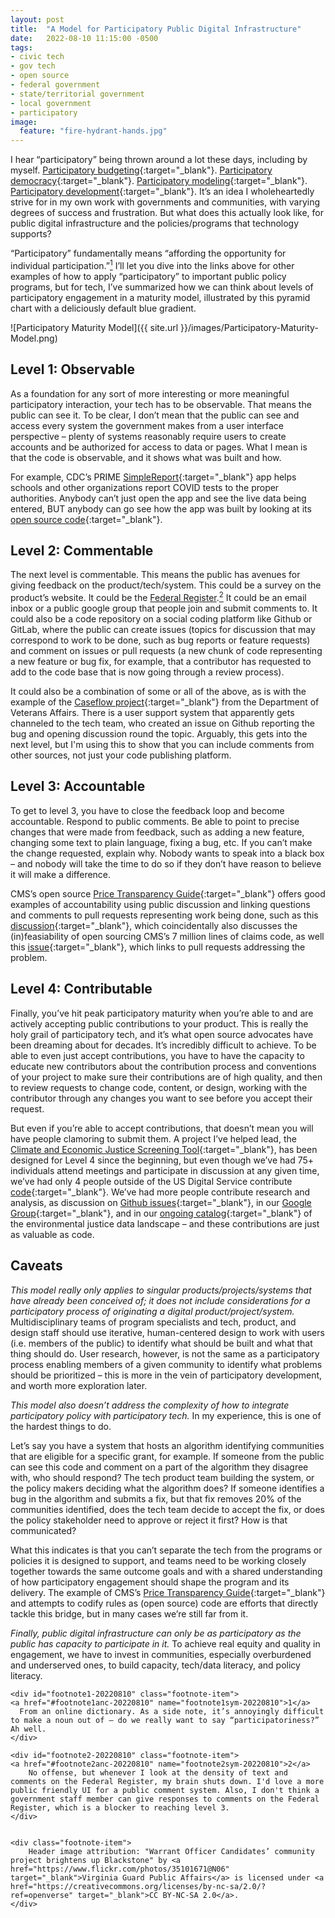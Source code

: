 ```yaml
---
layout: post
title:  "A Model for Participatory Public Digital Infrastructure"
date:   2022-08-10 11:15:00 -0500
tags:
- civic tech
- gov tech
- open source
- federal government
- state/territorial government
- local government
- participatory
image:
  feature: "fire-hydrant-hands.jpg"
---
```


I hear “participatory” being thrown around a lot these days, including by myself. [Participatory budgeting](https://www.participatorybudgeting.org/){:target="_blank"}. [Participatory democracy](https://thebrooklyninstitute.com/items/courses/new-york/participatory-democracy/){:target="_blank"}. [Participatory modeling](https://www2.econ.iastate.edu/tesfatsi/ParticipatoryModelingWhatWhyHow.AVoinov.March2010.pdf){:target="_blank"}. [Participatory development](https://www.unm.edu/~soc101/participate.htm){:target="_blank"}. It’s an idea I wholeheartedly strive for in my own work with governments and communities, with varying degrees of success and frustration. But what does this actually look like, for public digital infrastructure and the policies/programs that technology supports?

“Participatory” fundamentally means “affording the opportunity for individual participation.”<a href="#footnote1-20220810" class="body-footnote-link" name="footnote1anc-20220810"><sup>1</sup></a> I’ll let you dive into the links above for other examples of how to apply “participatory” to important public policy programs, but for tech, I’ve summarized how we can think about levels of participatory engagement in a maturity model, illustrated by this pyramid chart with a deliciously default blue gradient.

![Participatory Maturity Model]({{ site.url }}/images/Participatory-Maturity-Model.png)

## Level 1: Observable
As a foundation for any sort of more interesting or more meaningful participatory interaction, your tech has to be observable. That means the public can see it. To be clear, I don’t mean that the public can see and access every system the government makes from a user interface perspective – plenty of systems reasonably require users to create accounts and be authorized for access to data or pages. What I mean is that the code is observable, and it shows what was built and how.

For example, CDC’s PRIME [SimpleReport](https://www.simplereport.gov/){:target="_blank"} app helps schools and other organizations report COVID tests to the proper authorities. Anybody can’t just open the app and see the live data being entered, BUT anybody can go see how the app was built by looking at its [open source code](https://github.com/CDCgov/prime-simplereport){:target="_blank"}.

## Level 2: Commentable
The next level is commentable. This means the public has avenues for giving feedback on the product/tech/system. This could be a survey on the product’s website. It could be the [Federal Register](https://www.federalregister.gov/).<a href="#footnote2-20220810" class="body-footnote-link" name="footnote2anc-20220810"><sup>2</sup></a> It could be an email inbox or a public google group that people join and submit comments to. It could also be a code repository on a social coding platform like Github or GitLab, where the public can create issues (topics for discussion that may correspond to work to be done, such as bug reports or feature requests) and comment on issues or pull requests (a new chunk of code representing a new feature or bug fix, for example, that a contributor has requested to add to the code base that is now going through a review process).

It could also be a combination of some or all of the above, as is with the example of the [Caseflow project](https://github.com/department-of-veterans-affairs/caseflow/issues/16060){:target="_blank"} from the Department of Veterans Affairs. There is a user support system that apparently gets channeled to the tech team, who created an issue on Github reporting the bug and opening discussion round the topic. Arguably, this gets into the next level, but I'm using this to show that you can include comments from other sources, not just your code publishing platform.

## Level 3: Accountable
To get to level 3, you have to close the feedback loop and become accountable. Respond to public comments. Be able to point to precise changes that were made from feedback, such as adding a new feature, changing some text to plain language, fixing a bug, etc. If you can’t make the change requested, explain why. Nobody wants to speak into a black box – and nobody will take the time to do so if they don’t have reason to believe it will make a difference.

CMS’s open source [Price Transparency Guide](https://github.com/CMSgov/price-transparency-guide){:target="_blank"} offers good examples of accountability using public discussion and linking questions and comments to pull requests representing work being done, such as this [discussion](https://github.com/CMSgov/price-transparency-guide/discussions/538){:target="_blank"}, which coincidentally also discusses the (in)feasiability of open sourcing CMS’s 7 million lines of claims code, as well this [issue](https://github.com/CMSgov/price-transparency-guide/issues/243){:target="_blank"}, which links to pull requests addressing the problem.

## Level 4: Contributable
Finally, you’ve hit peak participatory maturity when you’re able to and are actively accepting public contributions to your product. This is really the holy grail of participatory tech, and it’s what open source advocates have been dreaming about for decades. It’s incredibly difficult to achieve. To be able to even just accept contributions, you have to have the capacity to educate new contributors about the contribution process and conventions of your project to make sure their contributions are of high quality, and then to review requests to change code, content, or design, working with the contributor through any changes you want to see before you accept their request.

But even if you’re able to accept contributions, that doesn’t mean you will have people clamoring to submit them. A project I’ve helped lead, the [Climate and Economic Justice Screening Tool](https://screeningtool.geoplatform.gov){:target="_blank"}, has been designed for Level 4 since the beginning, but even though we’ve had 75+ individuals attend meetings and participate in discussion at any given time, we’ve had only 4 people outside of the US Digital Service contribute [code](https://github.com/usds/justice40-tool){:target="_blank"}. We’ve had more people contribute research and analysis, as discussion on [Github issues](https://github.com/usds/justice40-tool/issues/552){:target="_blank"}, in our [Google Group](https://groups.google.com/u/0/g/justice40-open-source){:target="_blank"}, and in our [ongoing catalog](https://docs.google.com/spreadsheets/d/14Zwja62gbrZErhf70lo-I2ode85O-XZC1NKA7bEV6Bk/edit#gid=742302133){:target="_blank"} of the environmental justice data landscape – and these contributions are just as valuable as code.

## Caveats
*This model really only applies to singular products/projects/systems that have already been conceived of; it does not include considerations for a participatory process of originating a digital product/project/system.* Multidisciplinary teams of program specialists and tech, product, and design staff should use iterative, human-centered design to work with users (i.e. members of the public) to identify what should be built and what that thing should do. User research, however, is not the same as a participatory process enabling members of a given community to identify what problems should be prioritized – this is more in the vein of participatory development, and worth more exploration later.

*This model also doesn’t address the complexity of how to integrate participatory policy with participatory tech.* In my experience, this is one of the hardest things to do.

Let’s say you have a system that hosts an algorithm identifying communities that are eligible for a specific grant, for example. If someone from the public can see this code and comment on a part of the algorithm they disagree with, who should respond? The tech product team building the system, or the policy makers deciding what the algorithm does? If someone identifies a bug in the algorithm and submits a fix, but that fix removes 20% of the communities identified, does the tech team decide to accept the fix, or does the policy stakeholder need to approve or reject it first? How is that communicated?

What this indicates is that you can’t separate the tech from the programs or policies it is designed to support, and teams need to be working closely together towards the same outcome goals and with a shared understanding of how participatory engagement should shape the program and its delivery. The example of CMS’s [Price Transparency Guide](https://github.com/CMSgov/price-transparency-guide){:target="_blank"} and attempts to codify rules as (open source) code are efforts that directly tackle this bridge, but in many cases we’re still far from it.

*Finally, public digital infrastructure can only be as participatory as the public has capacity to participate in it.* To achieve real equity and quality in engagement, we have to invest in communities, especially overburdened and underserved ones, to build capacity, tech/data literacy, and policy literacy.


<div class="footnote-block">

	<div id="footnote1-20220810" class="footnote-item">
	<a href="#footnote1anc-20220810" name="footnote1sym-20220810">1</a>
      From an online dictionary. As a side note, it’s annoyingly difficult to make a noun out of – do we really want to say “participatoriness?” Ah well.
	</div>

	<div id="footnote2-20220810" class="footnote-item">
	<a href="#footnote2anc-20220810" name="footnote2sym-20220810">2</a>
        No offense, but whenever I look at the density of text and comments on the Federal Register, my brain shuts down. I'd love a more public friendly UI for a public comment system. Also, I don't think a government staff member can give responses to comments on the Federal Register, which is a blocker to reaching level 3.
	</div>


	<div class="footnote-item">
        Header image attribution: "Warrant Officer Candidates’ community project brightens up Blackstone" by <a href="https://www.flickr.com/photos/35101671@N06" target="_blank">Virginia Guard Public Affairs</a> is licensed under <a href="https://creativecommons.org/licenses/by-nc-sa/2.0/?ref=openverse" target="_blank">CC BY-NC-SA 2.0</a>.
    </div>

</div>